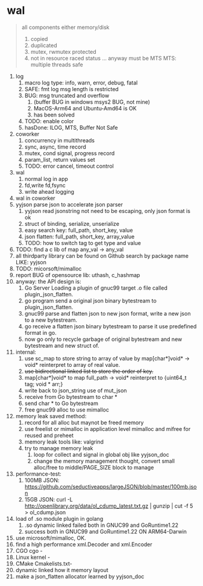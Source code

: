 # wal
> all components either memory/disk 
> 1. copied
> 2. duplicated
> 3. mutex, rwmutex protected
> 4. not in resource raced status
> ...
> anyway must be MTS
> MTS: multiple threads safe
1. log
   1. macro log type: info, warn, error, debug, fatal
   2. SAFE: fmt log msg length is restricted
   3. BUG: msg truncated and overflow
      1. (buffer BUG in windows msys2 BUG, not mine)
      2. MacOS-Arm64 and Ubuntu-Amd64 is OK
      3. has been solved
   4. TODO: enable color
   5. hasDone: ILOG, MTS, Buffer Not Safe
2. coworker
   1. concurrency in multithreads
   2. sync, async, time record
   3. mutex, cond signal, progress record
   4. param_list, return values set
   5. TODO: error cancel, timeout control
3. wal
   1. normal log in app
   2. fd,write fd,fsync
   3. write ahead logging
4. wal in coworker
5. yyjson parse json to accelerate json parser
   1. yyjson read jsonstring not need to be escaping, only json format is ok
   2. struct of binding, serialize, unserialize
   3. easy search key: full_path, short_key, value
   4. json flatten: full_path, short_key, array_value
   5. TODO: how to switch tag to get type and value
6. TODO: find a c lib of map any_val -> any_val
7. all thirdparty library can be found on Github search by package name LIKE: yyjson
8. TODO: micorsoft/mimalloc
9. report BUG of opensource lib: uthash, c_hashmap
10. anyway: the API design is:
    1.  Go Server Loading a plugin of gnuc99 target .o file called plugin_json_flatten.
    2.  go program send a original json binary bytestream to plugin_json_flatten.
    3.  gnuc99 parse and flatten json to new json format, write a new json to a new bytestream.
    4.  go receive a flatten json binary bytestream to parse it use predefined format in go.
    5.  now go only to recycle garbage of original bytestream and new bytestream and new struct of.
11. internal:
    1.  use sc_map to store string to array of value by map[char*]void* -> void* reinterpret to array of real value.
    2.  ~~use bidirectional linked list to store the order of key.~~
    3.  map[char*]void* to map full_path -> void* reinterpret to {uint64_t tag; void * arr;}
    4.  write back to json_string use of mut_json
    5.  receive from Go bytestream to char *
    6.  send char * to Go bytestream
    7.  free gnuc99 alloc to use mimalloc
12. memory leak saved method:
    1.  record for all alloc but maynot be freed memory
    2.  use freelist or mimalloc in application level mimalloc and mifree for reused and preheet
    3.  memory leak tools like: valgrind 
    4.  try to manage memory leak
        1.  loop for collect and signal in global obj like yyjson_doc
        2.  change the memory management thought, convert small alloc/free to middle/PAGE_SIZE block to manage
13. performance-test:
    1. 100MB JSON: https://github.com/seductiveapps/largeJSON/blob/master/100mb.json
    2. 15GB JSON: curl -L http://openlibrary.org/data/ol_cdump_latest.txt.gz  | gunzip | cut -f 5 > ol_cdump.json
14. load of .so module plugin in golang
    1.  .so dynamic linked failed both in GNUC99 and GoRuntime1.22
    2.  success both in GNUC99 and GoRuntime1.22 ON ARM64-Darwin
15. use microsoft/mimalloc, OK.
16. find a high performance xml.Decoder and xml.Encoder
17. CGO cgo -
18. Linux kernel -
19. CMake Cmakelists.txt-
20. dynamic linked how it memory layout
21. make a json_flatten allocator learned by yyjson_doc